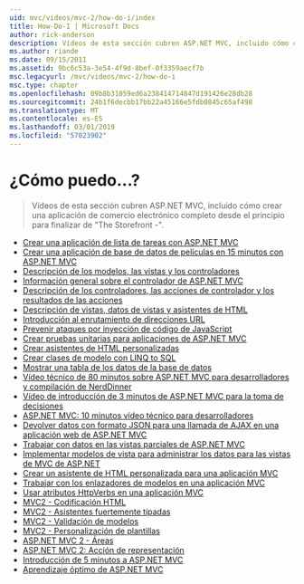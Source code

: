 ```yaml
---
uid: mvc/videos/mvc-2/how-do-i/index
title: How-Do-I | Microsoft Docs
author: rick-anderson
description: Vídeos de esta sección cubren ASP.NET MVC, incluido cómo crear una aplicación de comercio electrónico completo desde el principio para finalizar de 'El escaparate -'.
ms.author: riande
ms.date: 09/15/2011
ms.assetid: 9bc6c53a-3e54-4f9d-8bef-0f3359aecf7b
msc.legacyurl: /mvc/videos/mvc-2/how-do-i
msc.type: chapter
ms.openlocfilehash: 09b8b31059ed6a238414714847d191426e28db28
ms.sourcegitcommit: 24b1f6decbb17bb22a45166e5fdb0845c65af498
ms.translationtype: MT
ms.contentlocale: es-ES
ms.lasthandoff: 03/01/2019
ms.locfileid: "57023902"
---
```

<a name="how-do-i"></a>¿Cómo puedo...?
====================
> Vídeos de esta sección cubren ASP.NET MVC, incluido cómo crear una aplicación de comercio electrónico completo desde el principio para finalizar de "The Storefront -".


- [Crear una aplicación de lista de tareas con ASP.NET MVC](creating-a-tasklist-application-with-aspnet-mvc.md)
- [Crear una aplicación de base de datos de películas en 15 minutos con ASP.NET MVC](creating-a-movie-database-application-in-15-minutes-with-aspnet-mvc.md)
- [Descripción de los modelos, las vistas y los controladores](understanding-models-views-and-controllers.md)
- [Información general sobre el controlador de ASP.NET MVC](aspnet-mvc-controller-overview.md)
- [Descripción de los controladores, las acciones de controlador y los resultados de las acciones](understanding-controllers-controller-actions-and-action-results.md)
- [Descripción de vistas, datos de vistas y asistentes de HTML](understanding-views-view-data-and-html-helpers.md)
- [Introducción al enrutamiento de direcciones URL](an-introduction-to-url-routing.md)
- [Prevenir ataques por inyección de código de JavaScript](preventing-javascript-injection-attacks.md)
- [Crear pruebas unitarias para aplicaciones de ASP.NET MVC](creating-unit-tests-for-aspnet-mvc-applications.md)
- [Crear asistentes de HTML personalizadas](creating-custom-html-helpers.md)
- [Crear clases de modelo con LINQ to SQL](creating-model-classes-with-linq-to-sql.md)
- [Mostrar una tabla de los datos de la base de datos](displaying-a-table-of-database-data.md)
- [Vídeo técnico de 80 minutos sobre ASP.NET MVC para desarrolladores y compilación de NerdDinner](what-is-aspnet-mvc-80-minute-technical-video-for-developers-building-nerddinner.md)
- [Vídeo de introducción de 3 minutos de ASP.NET MVC para la toma de decisiones](why-aspnet-mvc-3-minute-overview-video-for-decision-makers.md)
- [ASP.NET MVC: 10 minutos vídeo técnico para desarrolladores](aspnet-mvc-how-10-minute-technical-video-for-developers.md)
- [Devolver datos con formato JSON para una llamada de AJAX en una aplicación web de ASP.NET MVC](how-do-i-return-json-formatted-data-for-an-ajax-call-in-an-aspnet-mvc-web-application.md)
- [Trabajar con datos en las vistas parciales de ASP.NET MVC](how-do-i-work-with-data-in-aspnet-mvc-partial-views.md)
- [Implementar modelos de vista para administrar los datos para las vistas de MVC de ASP.NET](how-do-i-implement-view-models-to-manage-data-for-aspnet-mvc-views.md)
- [Crear un asistente de HTML personalizada para una aplicación MVC](how-do-i-create-a-custom-html-helper-for-an-mvc-application.md)
- [Trabajar con los enlazadores de modelos en una aplicación MVC](how-do-i-work-with-model-binders-in-an-mvc-application.md)
- [Usar atributos HttpVerbs en una aplicación MVC](how-do-i-use-httpverbs-attributes-in-an-mvc-application.md)
- [MVC2 - Codificación HTML](mvc2-html-encoding.md)
- [MVC2 - Asistentes fuertemente tipadas](mvc2-stronglytyped-helpers.md)
- [MVC2 - Validación de modelos](mvc2-model-validation.md)
- [MVC2 - Personalización de plantillas](mvc2-template-customization.md)
- [ASP.NET MVC 2 - Áreas](aspnet-mvc-2-areas.md)
- [ASP.NET MVC 2: Acción de representación](aspnet-mvc-2-render-action.md)
- [Introducción de 5 minutos a ASP.NET MVC](5-minute-introduction-to-aspnet-mvc.md)
- [Aprendizaje óptimo de ASP.NET MVC](how-to-best-learn-asp-net-mvc.md)
